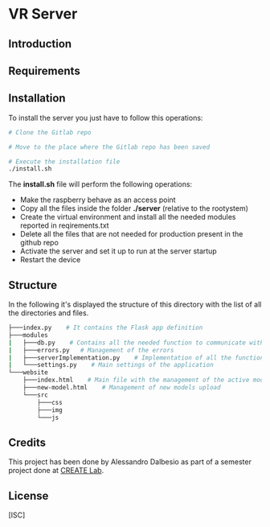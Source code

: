 # VR Server
## Introduction 

## Requirements

## Installation
To install the server you just have to follow this operations:
```bash
# Clone the Gitlab repo

# Move to the place where the Gitlab repo has been saved

# Execute the installation file
./install.sh
```
The <b>install.sh</b> file will perform the following operations:
- Make the raspberry behave as an access point
- Copy all the files inside the folder <b>./server</b> (relative to the rootystem)
- Create the virtual environment and install all the needed modules reported in reqirements.txt
- Delete all the files that are not needed for production present in the github repo
- Activate the server and set it up to run at the server startup
- Restart the device

## Structure
In the following it's displayed the structure of this directory with the list of all the directories and files.
```bash
├───index.py    # It contains the Flask app definition
├───modules
|   ├───db.py    # Contains all the needed function to communicate with the db
|   ├───errors.py   # Management of the errors
|   ├───serverImplementation.py    # Implementation of all the functions
|   └───settings.py    # Main settings of the application
└───website
    ├───index.html    # Main file with the management of the active model and of the textures
    ├───new-model.html    # Management of new models upload
    └───src
        ├───css
        ├───img
        └───js
```

## Credits
This project has been done by Alessandro Dalbesio as part of a semester project done at [CREATE Lab](https://www.epfl.ch/labs/create/).

## License
[ISC]
